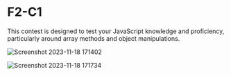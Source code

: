 # F2-C1

This contest is designed to test your JavaScript knowledge and proficiency, particularly around array methods and object manipulations.


![Screenshot 2023-11-18 171402](https://github.com/Sahil8564/F2-C1/assets/136605579/b2853c34-9bb7-455e-8cba-980f5bd462f8)

![Screenshot 2023-11-18 171734](https://github.com/Sahil8564/F2-C1/assets/136605579/049c257c-939f-4bdf-9d52-3d5836eada7b)


